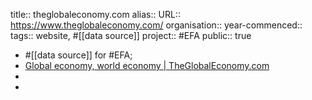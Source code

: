 title:: theglobaleconomy.com
alias::
URL:: https://www.theglobaleconomy.com/
organisation::
year-commenced::
tags:: website, #[[data source]] 
project:: #EFA 
public:: true

- #[[data source]] for #EFA;
- [Global economy, world economy | TheGlobalEconomy.com](https://www.theglobaleconomy.com/)
-
-